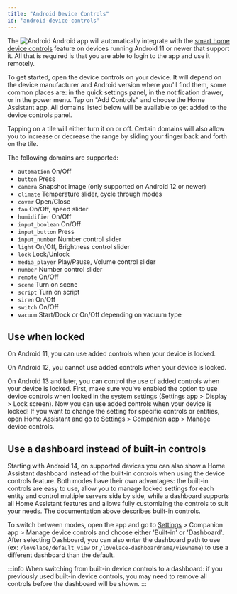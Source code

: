 ```yaml
---
title: "Android Device Controls"
id: 'android-device-controls'
---
```



The ![Android](/assets/android.svg) Android app will automatically integrate with the [smart home device controls](https://developer.android.com/guide/topics/ui/device-control) feature on devices running Android 11 or newer that support it. All that is required is that you are able to login to the app and use it remotely.

To get started, open the device controls on your device. It will depend on the device manufacturer and Android version where you'll find them, some common places are: in the quick settings panel, in the notification drawer, or in the power menu. Tap on "Add Controls" and choose the Home Assistant app. All domains listed below will be available to get added to the device controls panel.

Tapping on a tile will either turn it on or off. Certain domains will also allow you to increase or decrease the range by sliding your finger back and forth on the tile.

The following domains are supported:

*  `automation` On/Off
*  `button` Press
*  `camera` Snapshot image (only supported on Android 12 or newer)
*  `climate` Temperature slider, cycle through modes
*  `cover` Open/Close
*  `fan` On/Off, speed slider
*  `humidifier` On/Off
*  `input_boolean` On/Off
*  `input_button` Press
*  `input_number` Number control slider
*  `light` On/Off, Brightness control slider
*  `lock` Lock/Unlock
*  `media_player` Play/Pause, Volume control slider
*  `number` Number control slider
*  `remote` On/Off
*  `scene` Turn on scene
*  `script` Turn on script
*  `siren` On/Off
*  `switch` On/Off
*  `vacuum` Start/Dock or On/Off depending on vacuum type

## Use when locked

On Android 11, you can use added controls when your device is locked.

On Android 12, you cannot use added controls when your device is locked.

On Android 13 and later, you can control the use of added controls when your device is locked. First, make sure you've enabled the option to use device controls when locked in the system settings (Settings app > Display > Lock screen). Now you can use added controls when your device is locked! If you want to change the setting for specific controls or entities, open Home Assistant and go to [Settings](https://my.home-assistant.io/redirect/config/) > Companion app > Manage device controls.

## Use a dashboard instead of built-in controls

Starting with Android 14, on supported devices you can also show a Home Assistant dashboard instead of the built-in controls when using the device controls feature. Both modes have their own advantages: the built-in controls are easy to use, allow you to manage locked settings for each entity and control multiple servers side by side, while a dashboard supports all Home Assistant features and allows fully customizing the controls to suit your needs. The documentation above describes built-in controls.

To switch between modes, open the app and go to [Settings](https://my.home-assistant.io/redirect/config/) > Companion app > Manage device controls and choose either 'Built-in' or 'Dashboard'. After selecting Dashboard, you can also enter the dashboard path to use (ex: `/lovelace/default_view` or `/lovelace-dashboardname/viewname`) to use a different dashboard than the default.

:::info
When switching from built-in device controls to a dashboard: if you previously used built-in device controls, you may need to remove all controls before the dashboard will be shown.
:::
